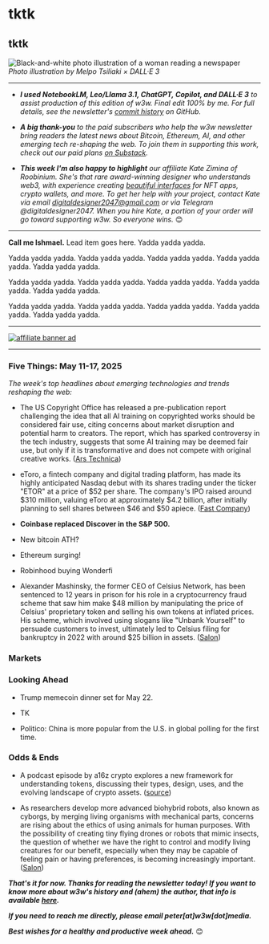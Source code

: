 # tktk
## tktk

![Black-and-white photo illustration of a woman reading a newspaper](https://w3w.news/img/newsreader-illo-melpo-tsiliaki-DALLE3-1920.jpg)
*Photo illustration by Melpo Tsiliaki × DALL·E 3*

<hr>

- _**I used NotebookLM, Leo/Llama 3.1, ChatGPT, Copilot, and DALL·E 3** to assist production of this edition of w3w. Final edit 100% by me. For full details, see the newsletter's [commit history](https://github.com/peteramckay/w3wnewsletter/commits) on GitHub._ <!-- Edit listed AIs as needed before final publication. -->

- _**A big thank-you** to the paid subscribers who help the w3w newsletter bring readers the latest news about Bitcoin, Ethereum, AI, and other emerging tech re-shaping the web. To join them in supporting this work, check out our paid plans [on Substack](https://w3wnews.substack.com/subscribe)._

- _**This week I'm also happy to highlight** our affiliate Kate Zimina of Roobinium. She's that rare award-winning designer who understands web3, with experience creating [beautiful interfaces](https://dribbble.com/roobinium) for NFT apps, crypto wallets, and more. To get her help with your project, contact Kate via email digitaldesigner2047@gmail.com or via Telegram @digitaldesigner2047. When you hire Kate, a portion of your order will go toward supporting w3w. So everyone wins._ 😊

<hr>

**Call me Ishmael.** Lead item goes here. Yadda yadda yadda.

 Yadda yadda yadda. Yadda yadda yadda. Yadda yadda yadda. Yadda yadda yadda. Yadda yadda yadda.

 Yadda yadda yadda. Yadda yadda yadda. Yadda yadda yadda. Yadda yadda yadda. Yadda yadda yadda.

 Yadda yadda yadda. Yadda yadda yadda. Yadda yadda yadda. Yadda yadda yadda. Yadda yadda yadda.

 <hr>

 [![affiliate banner ad](https://w3w.news/img/affiliate-kz-letter.png)](
 https://dribbble.com/roobinium)

 <hr>

### Five Things: May 11-17, 2025

*The week's top headlines about emerging technologies and trends reshaping the web:*

- The US Copyright Office has released a pre-publication report challenging the idea that all AI training on copyrighted works should be considered fair use, citing concerns about market disruption and potential harm to creators. The report, which has sparked controversy in the tech industry, suggests that some AI training may be deemed fair use, but only if it is transformative and does not compete with original creative works. ([Ars Technica](https://arstechnica.com/tech-policy/2025/05/copyright-office-head-fired-after-reporting-ai-training-isnt-always-fair-use/)) <!-- Drafted by Leo/Llama 3.1 8B. Could potentially flesh this one out as lead item for the newsletter -->

- eToro, a fintech company and digital trading platform, has made its highly anticipated Nasdaq debut with its shares trading under the ticker "ETOR" at a price of $52 per share. The company's IPO raised around $310 million, valuing eToro at approximately $4.2 billion, after initially planning to sell shares between $46 and $50 apiece. ([Fast Company](https://www.fastcompany.com/91334282/etoro-ipo-stock-price-today-brokerage-nasdaq-trading-debut-etor)) <!-- Drafted by Leo/Llama 3.1 8B-->

- **Coinbase replaced Discover in the S&P 500.** <!-- Link TK -->

- New bitcoin ATH? <!-- A possibility this week-->

- Ethereum surging! <!-- Wassup with that? A good candidate for lead item. -->

- Robinhood buying Wonderfi <!-- Link TK -->

- Alexander Mashinsky, the former CEO of Celsius Network, has been sentenced to 12 years in prison for his role in a cryptocurrency fraud scheme that saw him make $48 million by manipulating the price of Celsius' proprietary token and selling his own tokens at inflated prices. His scheme, which involved using slogans like "Unbank Yourself" to persuade customers to invest, ultimately led to Celsius filing for bankruptcy in 2022 with around $25 billion in assets. ([Salon](https://www.salon.com/2025/05/09/celsius-ceo-alex-mashinsky-gets-12-years-in-crypto-fraud-case/?in_brief=true)) <!-- Drafted by Leo/Llama 3.1 8B-->

### Markets

<!-- TKTK -->

### Looking Ahead

- Trump memecoin dinner set for May 22.

- TK

- Politico: China is more popular from the U.S. in global polling for the first time. <!-- Link TK -->

### Odds & Ends

- A podcast episode by a16z crypto explores a new framework for understanding tokens, discussing their types, design, uses, and the evolving landscape of crypto assets. ([source](https://web3-with-a16z.simplecast.com/episodes/token-guide-crypto-JUFDm_Sn)) <!-- Draft summary by ChatGPT -->

- As researchers develop more advanced biohybrid robots, also known as cyborgs, by merging living organisms with mechanical parts, concerns are rising about the ethics of using animals for human purposes. With the possibility of creating tiny flying drones or robots that mimic insects, the question of whether we have the right to control and modify living creatures for our benefit, especially when they may be capable of feeling pain or having preferences, is becoming increasingly important. ([Salon](https://www.salon.com/2025/05/13/we-can-turn-bugs-into-flying-crawling-robocops-does-that-mean-we-should/)) <!-- Drafted by Leo/Llama 3.1 8B-->

_**That's it for now. Thanks for reading the newsletter today! If you want to know more about w3w's history and (ahem) the author, that info is available [here](https://w3wnews.substack.com/about).**_

_**If you need to reach me directly, please email peter[at]w3w[dot]media.**_

_**Best wishes for a healthy and productive week ahead.**_ 😊
